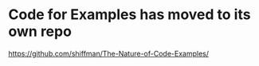 # Code for Examples has moved to its own repo

https://github.com/shiffman/The-Nature-of-Code-Examples/
